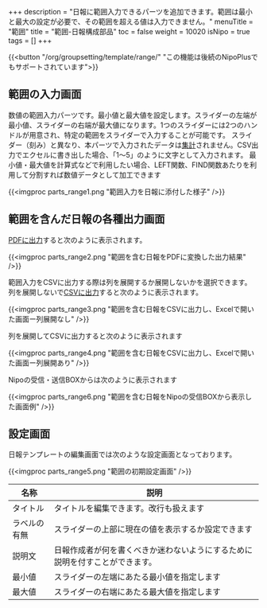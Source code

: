 +++
description = "日報に範囲入力できるパーツを追加できます。範囲は最小と最大の設定が必要で、その範囲を超える値は入力できません。"
menuTitle = "範囲"
title = "範囲-日報構成部品"
toc = false
weight = 10020
isNipo = true
tags = []
+++

{{<button "/org/groupsetting/template/range/" "この機能は後続のNipoPlusでもサポートされています">}}

## 範囲の入力画面

数値の範囲入力パーツです。最小値と最大値を設定します。スライダーの左端が最小値、スライダーの右端が最大値になります。1つのスライダーには2つのハンドルが用意され、特定の範囲をスライダーで入力することが可能です。
スライダー（刻み）と異なり、本パーツで入力されたデータは[集計](/old/manual/analytics/)されません。CSV出力でエクセルに書き出した場合、「1〜5」のように文字として入力されます。
最小値・最大値を計算式などで利用したい場合、LEFT関数、FIND関数あたりを利用して分割すれば数値データとして加工できます

{{<imgproc parts_range1.png "範囲入力を日報に添付した様子" />}}

## 範囲を含んだ日報の各種出力画面

[PDFに出力](/old/manual/pdf/)すると次のように表示されます。

{{<imgproc parts_range2.png "範囲を含む日報をPDFに変換した出力結果" />}}

範囲入力をCSVに出力する際は列を展開するか展開しないかを選択できます。
列を展開しないで[CSVに出力](/old/manual/analytics/)すると次のように表示されます。

{{<imgproc parts_range3.png "範囲を含む日報をCSVに出力し、Excelで開いた画面ー列展開なし" />}}

列を展開してCSVに出力すると次のように表示されます

{{<imgproc parts_range4.png "範囲を含む日報をCSVに出力し、Excelで開いた画面ー列展開あり" />}}

Nipoの受信・送信BOXからは次のように表示されます

{{<imgproc parts_range6.png "範囲を含む日報をNipoの受信BOXから表示した画面例" />}}

## 設定画面

日報テンプレートの編集画面では次のような設定画面となっております。

{{<imgproc parts_range5.png "範囲の初期設定画面" />}}

|名称|説明|
|---|---|
|タイトル|タイトルを編集できます。改行も扱えます|
|ラベルの有無|スライダーの上部に現在の値を表示するか設定できます|
|説明文|日報作成者が何を書くべきか迷わないようにするために説明を付すことができます。|
|最小値|スライダーの左端にあたる最小値を指定します|
|最大値|スライダーの右端にあたる最大値を指定します|
